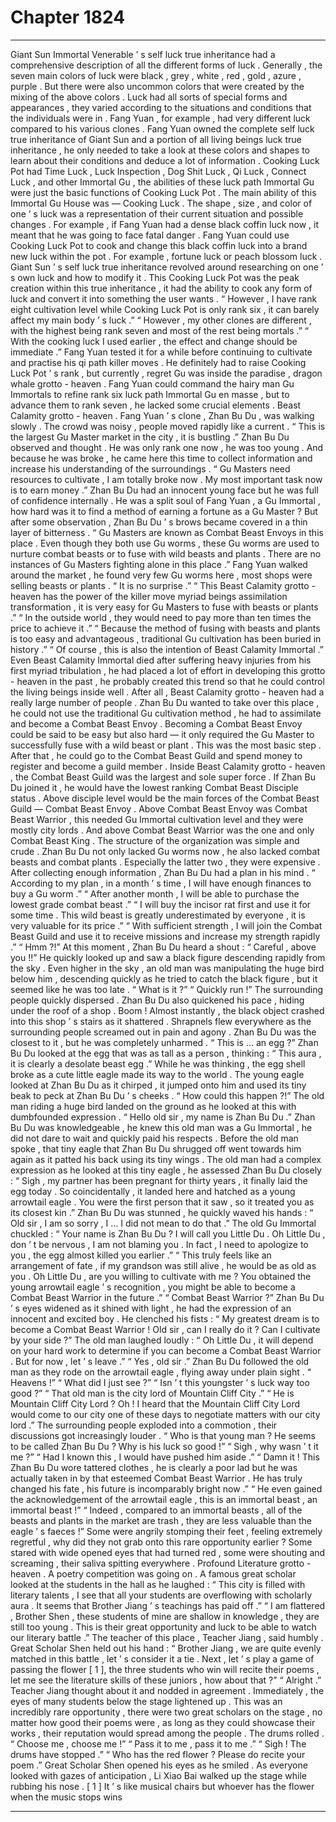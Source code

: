 
# Chapter 1824


---

Giant Sun Immortal Venerable ’ s self luck true inheritance had a comprehensive description of all the different forms of luck .
Generally , the seven main colors of luck were black , grey , white , red , gold , azure , purple . But there were also uncommon colors that were created by the mixing of the above colors .
Luck had all sorts of special forms and appearances , they varied according to the situations and conditions that the individuals were in .
Fang Yuan , for example , had very different luck compared to his various clones .
Fang Yuan owned the complete self luck true inheritance of Giant Sun and a portion of all living beings luck true inheritance , he only needed to take a look at these colors and shapes to learn about their conditions and deduce a lot of information .
Cooking Luck Pot had Time Luck , Luck Inspection , Dog Shit Luck , Qi Luck , Connect Luck , and other Immortal Gu , the abilities of these luck path Immortal Gu were just the basic functions of Cooking Luck Pot .
The main ability of this Immortal Gu House was — Cooking Luck .
The shape , size , and color of one ’ s luck was a representation of their current situation and possible changes .
For example , if Fang Yuan had a dense black coffin luck now , it meant that he was going to face fatal danger . Fang Yuan could use Cooking Luck Pot to cook and change this black coffin luck into a brand new luck within the pot .
For example , fortune luck or peach blossom luck .
Giant Sun ’ s self luck true inheritance revolved around researching on one ’ s own luck and how to modify it . This Cooking Luck Pot was the peak creation within this true inheritance , it had the ability to cook any form of luck and convert it into something the user wants .
“ However , I have rank eight cultivation level while Cooking Luck Pot is only rank six , it can barely affect my main body ’ s luck .”
“ However , my other clones are different , with the highest being rank seven and most of the rest being mortals .”
“ With the cooking luck I used earlier , the effect and change should be immediate .”
Fang Yuan tested it for a while before continuing to cultivate and practise his qi path killer moves .
He definitely had to raise Cooking Luck Pot ’ s rank , but currently , regret Gu was inside the paradise , dragon whale grotto - heaven .
Fang Yuan could command the hairy man Gu Immortals to refine rank six luck path Immortal Gu en masse , but to advance them to rank seven , he lacked some crucial elements .
Beast Calamity grotto - heaven .
Fang Yuan ’ s clone , Zhan Bu Du , was walking slowly .
The crowd was noisy , people moved rapidly like a current .
“ This is the largest Gu Master market in the city , it is bustling .” Zhan Bu Du observed and thought .
He was only rank one now , he was too young .
And because he was broke , he came here this time to collect information and increase his understanding of the surroundings .
“ Gu Masters need resources to cultivate , I am totally broke now . My most important task now is to earn money .”
Zhan Bu Du had an innocent young face but he was full of confidence internally .
He was a split soul of Fang Yuan , a Gu Immortal , how hard was it to find a method of earning a fortune as a Gu Master ?
But after some observation , Zhan Bu Du ’ s brows became covered in a thin layer of bitterness .
“ Gu Masters are known as Combat Beast Envoys in this place . Even though they both use Gu worms , these Gu worms are used to nurture combat beasts or to fuse with wild beasts and plants . There are no instances of Gu Masters fighting alone in this place .”
Fang Yuan walked around the market , he found very few Gu worms here , most shops were selling beasts or plants .
“ It is no surprise .”
“ This Beast Calamity grotto - heaven has the power of the killer move myriad beings assimilation transformation , it is very easy for Gu Masters to fuse with beasts or plants .”
“ In the outside world , they would need to pay more than ten times the price to achieve it .”
“ Because the method of fusing with beasts and plants is too easy and advantageous , traditional Gu cultivation has been buried in history .”
“ Of course , this is also the intention of Beast Calamity Immortal .”
Even Beast Calamity Immortal died after suffering heavy injuries from his first myriad tribulation , he had placed a lot of effort in developing this grotto - heaven in the past , he probably created this trend so that he could control the living beings inside well .
After all , Beast Calamity grotto - heaven had a really large number of people .
Zhan Bu Du wanted to take over this place , he could not use the traditional Gu cultivation method , he had to assimilate and become a Combat Beast Envoy .
Becoming a Combat Beast Envoy could be said to be easy but also hard — it only required the Gu Master to successfully fuse with a wild beast or plant .
This was the most basic step .
After that , he could go to the Combat Beast Guild and spend money to register and become a guild member .
Inside Beast Calamity grotto - heaven , the Combat Beast Guild was the largest and sole super force .
If Zhan Bu Du joined it , he would have the lowest ranking Combat Beast Disciple status . Above disciple level would be the main forces of the Combat Beast Guild — Combat Beast Envoy .
Above Combat Beast Envoy was Combat Beast Warrior , this needed Gu Immortal cultivation level and they were mostly city lords .
And above Combat Beast Warrior was the one and only Combat Beast King .
The structure of the organization was simple and crude .
Zhan Bu Du not only lacked Gu worms now , he also lacked combat beasts and combat plants . Especially the latter two , they were expensive .
After collecting enough information , Zhan Bu Du had a plan in his mind .
“ According to my plan , in a month ’ s time , I will have enough finances to buy a Gu worm .”
“ After another month , I will be able to purchase the lowest grade combat beast .”
“ I will buy the incisor rat first and use it for some time . This wild beast is greatly underestimated by everyone , it is very valuable for its price .”
“ With sufficient strength , I will join the Combat Beast Guild and use it to receive missions and increase my strength rapidly .”
“ Hmm ?!”
At this moment , Zhan Bu Du heard a shout : “ Careful , above you !!”
He quickly looked up and saw a black figure descending rapidly from the sky .
Even higher in the sky , an old man was manipulating the huge bird below him , descending quickly as he tried to catch the black figure , but it seemed like he was too late .
“ What is it ?”
“ Quickly run !”
The surrounding people quickly dispersed .
Zhan Bu Du also quickened his pace , hiding under the roof of a shop .
Boom !
Almost instantly , the black object crashed into this shop ’ s stairs as it shattered .
Shrapnels flew everywhere as the surrounding people screamed out in pain and agony .
Zhan Bu Du was the closest to it , but he was completely unharmed .
“ This is … an egg ?” Zhan Bu Du looked at the egg that was as tall as a person , thinking : “ This aura , it is clearly a desolate beast egg .”
While he was thinking , the egg shell broke as a cute little eagle made its way to the world .
The young eagle looked at Zhan Bu Du as it chirped , it jumped onto him and used its tiny beak to peck at Zhan Bu Du ’ s cheeks .
“ How could this happen ?!” The old man riding a huge bird landed on the ground as he looked at this with dumbfounded expression .
“ Hello old sir , my name is Zhan Bu Du .” Zhan Bu Du was knowledgeable , he knew this old man was a Gu Immortal , he did not dare to wait and quickly paid his respects .
Before the old man spoke , that tiny eagle that Zhan Bu Du shrugged off went towards him again as it patted his back using its tiny wings .
The old man had a complex expression as he looked at this tiny eagle , he assessed Zhan Bu Du closely : “ Sigh , my partner has been pregnant for thirty years , it finally laid the egg today . So coincidentally , it landed here and hatched as a young arrowtail eagle . You were the first person that it saw , so it treated you as its closest kin .”
Zhan Bu Du was stunned , he quickly waved his hands : “ Old sir , I am so sorry , I … I did not mean to do that .”
The old Gu Immortal chuckled : “ Your name is Zhan Bu Du ? I will call you Little Du . Oh Little Du , don ’ t be nervous , I am not blaming you . In fact , I need to apologize to you , the egg almost killed you earlier .”
“ This truly feels like an arrangement of fate , if my grandson was still alive , he would be as old as you . Oh Little Du , are you willing to cultivate with me ? You obtained the young arrowtail eagle ’ s recognition , you might be able to become a Combat Beast Warrior in the future .”
“ Combat Beast Warrior ?” Zhan Bu Du ’ s eyes widened as it shined with light , he had the expression of an innocent and excited boy .
He clenched his fists : “ My greatest dream is to become a Combat Beast Warrior ! Old sir , can I really do it ? Can I cultivate by your side ?”
The old man laughed loudly : “ Oh Little Du , it will depend on your hard work to determine if you can become a Combat Beast Warrior . But for now , let ’ s leave .”
“ Yes , old sir .” Zhan Bu Du followed the old man as they rode on the arrowtail eagle , flying away under plain sight .
“ Heavens !”
“ What did I just see ?”
“ Isn ’ t this youngster ’ s luck way too good ?”
“ That old man is the city lord of Mountain Cliff City .”
“ He is Mountain Cliff City Lord ? Oh ! I heard that the Mountain Cliff City Lord would come to our city one of these days to negotiate matters with our city lord .”
The surrounding people exploded into a commotion , their discussions got increasingly louder .
“ Who is that young man ? He seems to be called Zhan Bu Du ? Why is his luck so good !”
“ Sigh , why wasn ’ t it me ?”
“ Had I known this , I would have pushed him aside .”
“ Damn it ! This Zhan Bu Du wore tattered clothes , he is clearly a poor lad but he was actually taken in by that esteemed Combat Beast Warrior . He has truly changed his fate , his future is incomparably bright now .”
“ He even gained the acknowledgement of the arrowtail eagle , this is an immortal beast , an immortal beast !”
“ Indeed , compared to an immortal beasts , all of the beasts and plants in the market are trash , they are less valuable than the eagle ’ s faeces !”
Some were angrily stomping their feet , feeling extremely regretful , why did they not grab onto this rare opportunity earlier ?
Some stared with wide opened eyes that had turned red , some were shouting and screaming , their saliva spitting everywhere .
Profound Literature grotto - heaven .
A poetry competition was going on .
A famous great scholar looked at the students in the hall as he laughed : “ This city is filled with literary talents , I see that all your students are overflowing with scholarly aura . It seems that Brother Jiang ’ s teachings has paid off .”
“ I am flattered , Brother Shen , these students of mine are shallow in knowledge , they are still too young . This is their great opportunity and luck to be able to watch our literary battle .” The teacher of this place , Teacher Jiang , said humbly .
Great Scholar Shen held out his hand : “ Brother Jiang , we are quite evenly matched in this battle , let ’ s consider it a tie . Next , let ’ s play a game of passing the flower [ 1 ], the three students who win will recite their poems , let me see the literature skills of these juniors , how about that ?”
“ Alright .” Teacher Jiang thought about it and nodded in agreement .
Immediately , the eyes of many students below the stage lightened up .
This was an incredibly rare opportunity , there were two great scholars on the stage , no matter how good their poems were , as long as they could showcase their works , their reputation would spread among the people .
The drums rolled .
“ Choose me , choose me !”
“ Pass it to me , pass it to me .”
“ Sigh ! The drums have stopped .”
“ Who has the red flower ? Please do recite your poem .” Great Scholar Shen opened his eyes as he smiled .
As everyone looked with gazes of anticipation , Li Xiao Bai walked up the stage while rubbing his nose .
[ 1 ] It ’ s like musical chairs but whoever has the flower when the music stops wins

---

